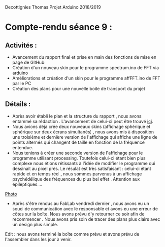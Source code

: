 Decottignies Thomas Projet Arduino 2018/2019
# Compte-rendu séance 9 :

## Activités : 
- Avancement du rapport final et prise en main des fonctions de mise en page de GitHub
- Création d'un nouveau skin pour le programme spectrum.ino de FFT via arduino
- Améliorations et création d'un skin pour le programme affFFT.ino de FFT par le PC
- Création des plans pour une nouvelle boite de transport du projet

## Détails : 
- Après avoir établi le plan et la structure du rapport , nous avons entammé sa rédaction . L'avancement de celui-ci peut être trouvé [ici](/Rapport%20Projet.md). 
- Nous avions déjà crée deux nouveaux skins (affichage sphérique et sphérique sur deux écrans simultanés) , nous avons mis à disposition une troisième et dernière version de l'affichage qui affiche une ligne de points alternés qui changent de taille en fonction de la fréquence entendue. 
- Nous tenions à créer une seconde version de l'affichage pour le programme utilisant processing. Toutefois celui-ci étant bien plus complexe nous étions rétissants à l'idée de modifier le programme qui dessinait au pixel près. Le résulat est très satisfaisant : celui-ci étant rapide et en temps réel , nous sommes parvenus à un affichage psychédélique des fréquences du plus bel effet . Attention aux épileptiques ...

[Photo](https://photos.app.goo.gl/B2nHiK3yD7UUZ5Yu6)

- Après s'être rendus au FabLab vendredi dernier , nous avons eu un souci de communication avec le responsable et avons eu une erreur de côtes sur la boîte. Nous avons prévu d'y retourner ce soir afin de recommencer . Nous avons pris soin de tracer des plans plus clairs avec un design plus simple.

Edit : nous avons terminé la boîte comme prévu et avons prévu de l'assembler dans les jour à venir.




